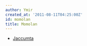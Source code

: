 ```yaml
---
author: Ymir
created_at: '2011-08-11T04:25:00Z'
id: momolan
title: Momolan
---
```

-   [Jaccumta]

  [Jaccumta]: Jaccumta